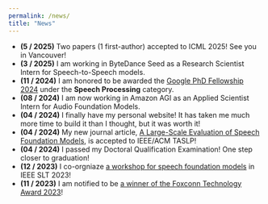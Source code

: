 ```yaml
---
permalink: /news/
title: "News"
---
```


- **(5 / 2025)** Two papers (1 first-author) accepted to ICML 2025! See you in Vancouver!
- **(3 / 2025)** I am working in ByteDance Seed as a Research Scientist Intern for Speech-to-Speech models.
- **(11 / 2024)** I am honored to be awarded the [Google PhD Fellowship 2024](https://research.google/programs-and-events/phd-fellowship/recipients/) under the **Speech Processing** category.
- **(08 / 2024)** I am now working in Amazon AGI as an Applied Scientist Intern for Audio Foundation Models.
- **(04 / 2024)** I finally have my personal website! It has taken me much more time to build it than I thought, but it was worth it!
- **(04 / 2024)** My new journal article, [A Large-Scale Evaluation of Speech Foundation Models](https://arxiv.org/abs/2404.09385), is accepted to IEEE/ACM TASLP!
- **(04 / 2024)** I passed my Doctoral Qualification Examination! One step closer to graduation!
- **(12 / 2023)** I co-orgniaze [a workshop for speech foundation models](https://sites.google.com/g.ntu.edu.tw/sparks/about) in IEEE SLT 2023!
- **(11 / 2023)** I am notified to be [a winner of the Foxconn Technology Award 2023](https://www.facebook.com/foxconnscholarship/posts/pfbid02EAcfpLwVHVeCEs3R8KjujDBs9EVVeG3QCS2AfVHJuJVWkTE9dKsKhLs4uigtJanpl?locale=zh_TW)!
